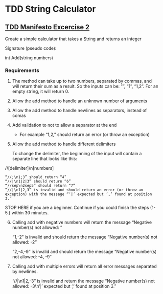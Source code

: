 # TDD String Calculator

## [TDD Manifesto Excercise 2](https://tddmanifesto.com/exercises/)

Create a simple calculator that takes a String and returns an integer

Signature (pseudo code):

int Add(string numbers)

### Requirements

1. The method can take up to two numbers, separated by commas, and will return their sum as a result. So the inputs can be: “”, “1”, “1,2”. For an empty string, it will return 0.
2. Allow the add method to handle an unknown number of arguments
3. Allow the add method to handle newlines as separators, instead of comas
4. Add validation to not to allow a separator at the end
    * For example “1,2,” should return an error (or throw an exception)
5. Allow the add method to handle different delimiters

    To change the delimiter, the beginning of the input will contain a separate line that looks like this:

//[delimiter]\n[numbers]

    “//;\n1;3” should return “4”
    “//|\n1|2|3” should return “6”
    “//sep\n2sep5” should return “7”
    “//|\n1|2,3” is invalid and should return an error (or throw an exception) with the message “‘|’ expected but ‘,’ found at position 3.”

STOP HERE if you are a beginner. Continue if you could finish the steps (1-5.) within 30 minutes.

6. Calling add with negative numbers will return the message “Negative number(s) not allowed: <negativeNumbers>”

    “1,-2” is invalid and should return the message “Negative number(s) not allowed: -2”

    “2,-4,-9” is invalid and should return the message “Negative number(s) not allowed: -4, -9”

7. Calling add with multiple errors will return all error messages separated by newlines.

    “//|\n1|2,-3” is invalid and return the message “Negative number(s) not allowed: -3\n’|’ expected but ‘,’ found at position 3.”

